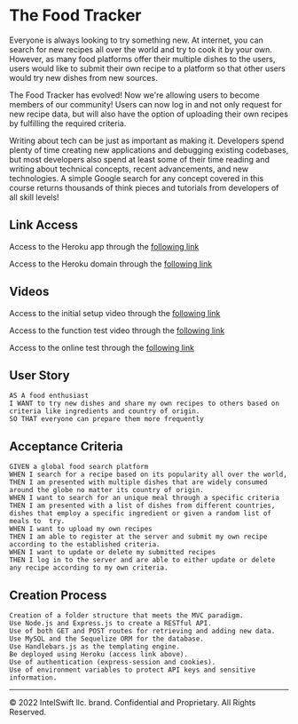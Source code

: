 # The Food Tracker

Everyone is always looking to try something new. At internet, you can search for new recipes all over the world and try to cook it by your own.
However, as many food platforms offer their multiple dishes to the users, users would like to submit their own recipe to a platform so that other users would try new dishes from new sources. 

The Food Tracker has evolved! Now we're allowing users to become members of our community! 
Users can now log in and not only request for new recipe data, but will also have the option of uploading their own recipes by fulfilling the required criteria.

Writing about tech can be just as important as making it. Developers spend plenty of time creating new applications and debugging existing codebases, but most developers also spend at least some of their time reading and writing about technical concepts, recent advancements, and new technologies. A simple Google search for any concept covered in this course returns thousands of think pieces and tutorials from developers of all skill levels!

## Link Access
Access to the Heroku app through the [following link](https://dashboard.heroku.com/apps/food-tracker-be)

Access to the Heroku domain through the [following link](https://food-tracker-be.herokuapp.com/)

## Videos
Access to the initial setup video through the [following link](https://drive.google.com/file/d/155YcC-WDXcEM8CRupS688mNvtI70UKW1/view?usp=sharing)

Access to the function test video through the [following link](https://drive.google.com/file/d/12odRXKQ0NJPLfHLSN-MwmJO4jlyff85N/view?usp=sharing)

Access to the online test through the [following link](https://drive.google.com/file/d/1SCzomw9O3ainJR9Bw1GzIdMdvVe1hY6t/view?usp=sharing)

## User Story

```
AS A food enthusiast
I WANT to try new dishes and share my own recipes to others based on criteria like ingredients and country of origin.
SO THAT everyone can prepare them more frequently
```

## Acceptance Criteria

```
GIVEN a global food search platform
WHEN I search for a recipe based on its popularity all over the world,
THEN I am presented with multiple dishes that are widely consumed around the globe no matter its country of origin.
WHEN I want to search for an unique meal through a specific criteria
THEN I am presented with a list of dishes from different countries, dishes that employ a specific ingredient or given a random list of meals to  try.
WHEN I want to upload my own recipes
THEN I am able to register at the server and submit my own recipe according to the established criteria.
WHEN I want to update or delete my submitted recipes
THEN I log in to the server and are able to either update or delete any recipe according to my own criteria.
```

## Creation Process
```
Creation of a folder structure that meets the MVC paradigm.
Use Node.js and Express.js to create a RESTful API.
Use of both GET and POST routes for retrieving and adding new data.
Use MySQL and the Sequelize ORM for the database.
Use Handlebars.js as the templating engine.
Be deployed using Heroku (access link above).
Use of authentication (express-session and cookies).
Use of environment variables to protect API keys and sensitive information.
```

- - -
© 2022 IntelSwift llc. brand. Confidential and Proprietary. All Rights Reserved.
